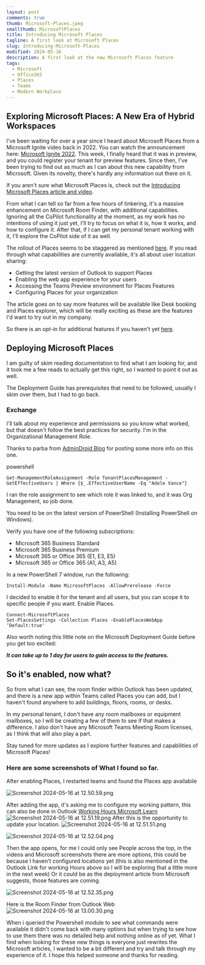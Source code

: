 ```yaml
---
layout: post
comments: true
thumb: Microsoft-Places.jpeg
smallthumb: MicrosoftPlaces
title: Introducing Microsoft Places
tagline: A first look at Microsoft Places
slug: Introducing-Microsoft-Places
modified: 2024-05-16
description: A first look at the new Microsoft Places feature
tags:
  - Microsoft
  - Office365
  - Places
  - Teams
  - Modern Workplace
---
```


## Exploring Microsoft Places: A New Era of Hybrid Workspaces

I've been waiting for over a year since I heard about Microsoft Places from a Microsoft Ignite video back in 2022. You can watch the announcement here: [Microsoft Ignite 2022](https://www.youtube.com/watch?v=ndrS8B89uO4). This week, I finally heard that it was in preview, and you could register your tenant for preview features. Since then, I've been trying to find out as much as I can about this new capability from Microsoft. Given its novelty, there's hardly any information out there on it.

If you aren't sure what Microsoft Places is, check out the [Introducing Microsoft Places article and video](https://www.microsoft.com/en-us/microsoft-365/blog/2022/10/12/introducing-microsoft-places-turn-your-spaces-into-places/).

From what I can tell so far from a few hours of tinkering, it's a massive enhancement on Microsoft Room Finder, with additional capabilities. Ignoring all the CoPilot functionality at the moment, as my work has no intentions of using it just yet, I'll try to focus on what it is, how it works, and how to configure it. After that, if I can get my personal tenant working with it, I'll explore the CoPilot side of it as well.

The rollout of Places seems to be staggered as mentioned [here](https://learn.microsoft.com/en-us/deployoffice/places/opt-in-places-preview). If you read through what capabilities are currently available, it's all about user location sharing:
- Getting the latest version of Outlook to support Places
- Enabling the web app experience for your users
- Accessing the Teams Preview environment for Places Features
- Configuring Places for your organization

The article goes on to say more features will be available like Desk booking and Places explorer, which will be really exciting as these are the features I'd want to try out in my company.

So there is an opt-in for additional features if you haven't yet [here](https://learn.microsoft.com/en-us/deployoffice/places/opt-in-places-preview#ready-to-go).

## Deploying Microsoft Places

I am guilty of skim reading documentation to find what I am looking for, and it took me a few reads to actually get this right, so I wanted to point it out as well.

The Deployment Guide has prerequisites that need to be followed, usually I skim over them, but I had to go back.

### Exchange
I'll talk about my experience and permissions so you know what worked, but that doesn't follow the best practices for security. I'm in the Organizational Management Role.

Thanks to parba from [AdminDroid Blog](https://blog.admindroid.com/how-to-deploy-microsoft-places-app/) for posting some more info on this one.

powershell
```
Get-ManagementRoleAssignment -Role TenantPlacesManagement -GetEffectiveUsers | Where {$_.EffectiveUserName -Eq "Adele Vance"}
```

I ran the role assignment to see which role it was linked to, and it was Org Management, so job done.

You need to be on the latest version of PowerShell (Installing PowerShell on Windows).

Verify you have one of the following subscriptions:

- Microsoft 365 Business Standard
- Microsoft 365 Business Premium
- Microsoft 365 or Office 365 (E1, E3, E5)
- Microsoft 365 or Office 365 (A1, A3, A5)

In a new PowerShell 7 window, run the following:


```
Install-Module -Name MicrosoftPlaces -AllowPrerelease -Force
```

I decided to enable it for the tenant and all users, but you can scope it to specific people if you want. Enable Places.


```
Connect-MicrosoftPlaces 
Set-PlacesSettings -Collection Places -EnablePlacesWebApp ‘Default:true'
```

Also worth noting this little note on the Microsoft Deployment Guide before you get too excited:

***It can take up to 1 day for users to gain access to the features.***

## So it's enabled, now what?
So from what I can see, the room finder within Outlook has been updated, and there is a new app within Teams called Places you can add, but I haven't found anywhere to add buildings, floors, rooms, or desks.

In my personal tenant, I don't have any room mailboxes or equipment mailboxes, so I will be creating a few of them to see if that makes a difference. I also don't have any Microsoft Teams Meeting Room licenses, as I think that will also play a part.

Stay tuned for more updates as I explore further features and capabilities of Microsoft Places!

### Here are some screenshots of What I found so far.

After enabling Places, I restarted teams and found the Places app availabile

![Screenshot 2024-05-16 at 12.50.59.png](/images/Screenshot%202024-05-16%20at%2012.50.59-b24c1e46-9183-41c6-82fb-b29620439314.png)

After adding the app, it's asking me to configure my working pattern, this can also be done in Outlook [Working Hours Microsoft Learn](https://support.microsoft.com/en-gb/office/set-your-work-hours-and-location-in-outlook-af2fddf9-249e-4710-9c95-5911edfd76f6#:~:text=Set%20work%20hours%20and%20location%20from%20Settings&text=Select%20Settings%20%3E%20Calendar.,days%2C%20times%2C%20and%20locations.)
![Screenshot 2024-05-16 at 12.51.19.png](/images/Screenshot%202024-05-16%20at%2012.51.19-4715f14b-0123-4a04-94c0-f24d12531615.png)
After this is the opportunity to update your location. 
![Screenshot 2024-05-16 at 12.51.51.png](/images/Screenshot%202024-05-16%20at%2012.51.51-c5417513-bfa5-41cc-be8e-ea47c57d7f7b.png)

![Screenshot 2024-05-16 at 12.52.04.png](/images/Screenshot%202024-05-16%20at%2012.52.04-ca95ad9a-d684-46cb-b22d-4fd3a20532ec.png)

Then the app opens, for me I could only see People across the top, in the videos and Microsoft screenshots there are more options, this could be because I haven't configured locations yet (this is also mentioned in the Outlook Link for working Hours above so I will be exploring that a little more in the next week) Or it could be as the deployment article from Microsoft suggests, those features are coming. 

![Screenshot 2024-05-16 at 12.52.35.png](/images/Screenshot%202024-05-16%20at%2012.52.35-38ada272-d790-4c11-8447-5a501f93db32.png)

Here is the Room Finder from Outlook Web 
![Screenshot 2024-05-16 at 13.00.30.png](/images/Screenshot%202024-05-16%20at%2013.00.30-01a3a443-542c-4f83-9b1b-0492f245b915.png)

When i queried the Powershell module to see what commands were available it didn't come back with many options but when trying to see how to use them there was no detailed help and nothing online as of yet. What I find when looking for these new things is everyone just rewrites the Microsoft articles, I wanted to be a bit different and try and talk through my experience of it. I hope this helped someone and thanks for reading. 